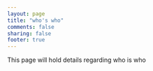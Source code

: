 ```yaml
---
layout: page
title: "who's who"
comments: false
sharing: false
footer: true
---
```

This page will hold details regarding who is who
